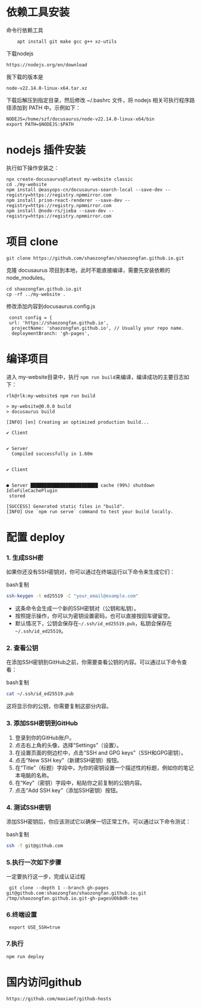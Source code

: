 # 依赖工具安装

命令行依赖工具

```
	apt install git make gcc g++ xz-utils
```

下载nodejs

```
https://nodejs.org/en/download
```

我下载的版本是

```
node-v22.14.0-linux-x64.tar.xz
```

下载后解压到指定目录，然后修改 ~/.bashrc 文件，将 nodejs 相关可执行程序路径添加到 PATH 中。示例如下：

```
NODEJS=/home/szf/docusaurus/node-v22.14.0-linux-x64/bin
export PATH=$NODEJS:$PATH

```



# nodejs 插件安装

执行如下操作安装之：

```
npx create-docusaurus@latest my-website classic
cd ./my-website
npm install @easyops-cn/docusaurus-search-local --save-dev --registry=https://registry.npmmirror.com
npm install prism-react-renderer --save-dev --registry=https://registry.npmmirror.com
npm install @node-rs/jieba --save-dev --registry=https://registry.npmmirror.com
```



# 项目 clone

```
git clone https://github.com/shaozongfan/shaozongfan.github.io.git
```

克隆 docusaurus 项目到本地，此时不能直接编译，需要先安装依赖的 node_modules。

```
cd shaozongfan.github.io.git
cp -rf ../my-website .
```

修改添加内容到docusaurus.config.js

```
 const config = {
 url: 'https://shaozongfan.github.io',
  projectName: 'shaozongfan.github.io', // Usually your repo name.
  deploymentBranch: 'gh-pages',

```

# 编译项目

进入 my-website目录中，执行 `npm run build`来编译，编译成功的主要日志如下：

```
rlk@rlk:my-website$ npm run build

> my-website@0.0.0 build
> docusaurus build

[INFO] [en] Creating an optimized production build...

✔ Client


✔ Server
  Compiled successfully in 1.60m


✔ Client


● Server █████████████████████████ cache (99%) shutdown IdleFileCachePlugin
 stored

[SUCCESS] Generated static files in "build".
[INFO] Use `npm run serve` command to test your build locally.

```

# 配置 deploy

### 1. 生成SSH密

如果你还没有SSH密钥对，你可以通过在终端运行以下命令来生成它们：

bash复制

```bash
ssh-keygen -t ed25519 -C "your_email@example.com"
```

- 这条命令会生成一个新的SSH密钥对（公钥和私钥）。
- 按照提示操作，你可以为密钥设置密码，也可以直接按回车键留空。
- 默认情况下，公钥会保存在`~/.ssh/id_ed25519.pub`，私钥会保存在`~/.ssh/id_ed25519`。

### 2. 查看公钥

在添加SSH密钥到GitHub之前，你需要查看公钥的内容。可以通过以下命令查看：

bash复制

```bash
cat ~/.ssh/id_ed25519.pub
```

这将显示你的公钥，你需要复制这部分内容。

### 3. 添加SSH密钥到GitHub

1. 登录到你的GitHub账户。
2. 点击右上角的头像，选择“Settings”（设置）。
3. 在设置页面的侧边栏中，点击“SSH and GPG keys”（SSH和GPG密钥）。
4. 点击“New SSH key”（新建SSH密钥）按钮。
5. 在“Title”（标题）字段中，为你的密钥设置一个描述性的标题，例如你的笔记本电脑的名称。
6. 在“Key”（密钥）字段中，粘贴你之前复制的公钥内容。
7. 点击“Add SSH key”（添加SSH密钥）按钮。

### 4. 测试SSH密钥

添加SSH密钥后，你应该测试它以确保一切正常工作。可以通过以下命令测试：

bash复制

```bash
ssh -T git@github.com
```



### 5.执行一次如下步骤

一定要执行这一步，完成认证过程

```
 git clone --depth 1 --branch gh-pages git@github.com:shaozongfan/shaozongfan.github.io.git /tmp/shaozongfan.github.io.git-gh-pagesUOkBdR-tes
```

### 6.终端设置

```
 export USE_SSH=true
```

### 7.执行

```
npm run deploy
```





# 国内访问github

```
https://github.com/maxiaof/github-hosts
```

